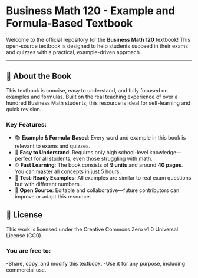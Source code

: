 # Business Math 120 - Example and Formula-Based Textbook

Welcome to the official repository for the **Business Math 120** textbook! This open-source textbook is designed to help students succeed in their exams and quizzes with a practical, example-driven approach.

---

## 📘 About the Book

This textbook is concise, easy to understand, and fully focused on examples and formulas. Built on the real teaching experience of over a hundred Business Math students, this resource is ideal for self-learning and quick revision.

### Key Features:
- 📚 **Example & Formula-Based**: Every word and example in this book is relevant to exams and quizzes.  
- 🧩 **Easy to Understand**: Requires only high school-level knowledge—perfect for all students, even those struggling with math.  
- ⏱ **Fast Learning**: The book consists of **9 units** and around **40 pages**. You can master all concepts in just 5 hours.  
- 📝 **Test-Ready Examples**: All examples are similar to real exam questions but with different numbers.  
- 🔄 **Open Source**: Editable and collaborative—future contributors can improve or adapt this resource.

## 📄 License
This work is licensed under the Creative Commons Zero v1.0 Universal License (CC0).

### You are free to:

-Share, copy, and modify this textbook.
-Use it for any purpose, including commercial use.
